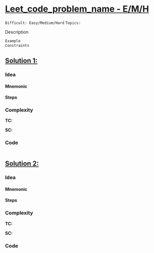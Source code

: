 
# [Leet_code_problem_name - E/M/H]( ____LINK____)

`Difficult: Easy/Medium/Hard`
`Topics:`

Description


 
 ```java
Example
Constraints
```
## [Solution 1: ]( ____LINK____ )

### Idea
#### Mnemonic
#### Steps
### Complexity
**TC:**

**SC:**

### Code
```java

```


## [Solution 2: ]( ____LINK____ )

### Idea
#### Mnemonic
#### Steps

### Complexity
**TC:**

**SC:**

### Code
```java

```